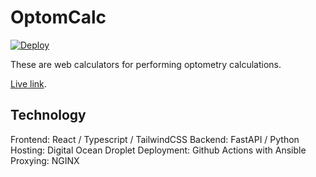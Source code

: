 # OptomCalc

[![Deploy](https://github.com/shivan-s/optomcalc/actions/workflows/ansible_deploy.yml/badge.svg)](https://github.com/shivan-s/optomcalc/actions/workflows/ansible_deploy.yml)

These are web calculators for performing optometry calculations.

[Live link](https://optomcalc.shivan.xyz).

## Technology

Frontend: React / Typescript / TailwindCSS
Backend: FastAPI / Python
Hosting: Digital Ocean Droplet
Deployment: Github Actions with Ansible
Proxying: NGINX
